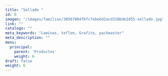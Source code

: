 ```yaml
---
title: "Sellado "
id: 6
imagen: "/images/familias/38567804fbfc7ebebd2acd318bde2d55-sellado.jpg"
link: ""
catalogo: ""
meta_keywords: "Laminas, teflon, Grafito, packmaster"
meta_description: ""
menu:
  principal:
    parent: 'Productos'
    weight: 6
draft: false
weight: 6
---
```

